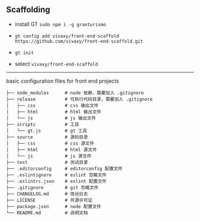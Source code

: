 ## Scaffolding

- install GT `sudo npm i -g granturismo`

- `gt config add vivaxy/front-end-scaffold https://github.com/vivaxy/front-end-scaffold.git`

- `gt init`

- select `vivaxy/front-end-scaffold`

----------

basic configuration files for front end projects

```
├── node_modules      # node 依赖，需要加入 .gitignore
├── release           # 可执行代码目录，需要加入 .gitignore
│   ├── css           # css 输出文件
│   ├── html          # html 输出文件
│   └── js            # js 输出文件
├── scripts           # 工具
│   └── gt.js         # gt 工具
├── source            # 源码目录
│   ├── css           # css 源文件
│   ├── html          # html 源文件
│   └── js            # js 源文件
├── test              # 测试目录
├── .editorconfig     # editorconfig 配置文件
├── .eslintignore     # eslint 忽略文件
├── .eslintrc.json    # eslint 配置文件
├── .gitignore        # git 忽略文件
├── CHANGELOG.md      # 改动日志
├── LICENSE           # 开源许可证
├── package.json      # node 配置文件
└── README.md         # 说明文档
```
